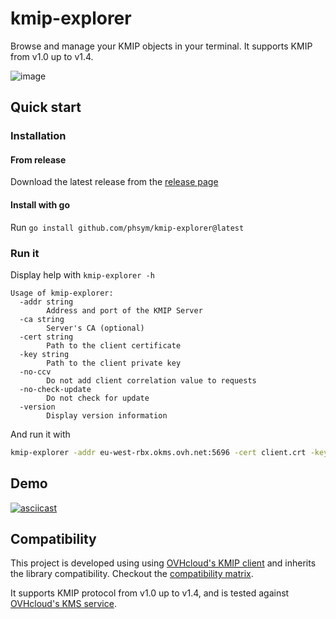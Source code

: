 # kmip-explorer

Browse and manage your KMIP objects in your terminal.
It supports KMIP from v1.0 up to v1.4.

![image](https://github.com/user-attachments/assets/1265c216-1c77-4816-8df6-3286a964ae2c)

## Quick start

### Installation

#### From release
Download the latest release from the [release page](https://github.com/phsym/kmip-explorer/releases/latest)

#### Install with go
Run `go install github.com/phsym/kmip-explorer@latest`

### Run it
Display help with `kmip-explorer -h`
```
Usage of kmip-explorer:
  -addr string
        Address and port of the KMIP Server
  -ca string
        Server's CA (optional)
  -cert string
        Path to the client certificate
  -key string
        Path to the client private key
  -no-ccv
        Do not add client correlation value to requests
  -no-check-update
        Do not check for update
  -version
        Display version information
```

And run it with 
```bash
kmip-explorer -addr eu-west-rbx.okms.ovh.net:5696 -cert client.crt -key client.key
```

## Demo
[![asciicast](https://asciinema.org/a/CtasVyDZNQqVLwKvL5ej96ftR.svg)](https://asciinema.org/a/CtasVyDZNQqVLwKvL5ej96ftR)

## Compatibility
This project is developed using using [OVHcloud's KMIP client](https://github.com/ovh/kmip-go) and inherits the library compatibility. Checkout the [compatibility matrix](https://github.com/ovh/kmip-go/blob/main/README.md#implementation-status).

It supports KMIP protocol from v1.0 up to v1.4, and is tested against [OVHcloud's KMS service](https://help.ovhcloud.com/csm/en-ie-kms-quick-start?id=kb_article_view&sysparm_article=KB0063362).